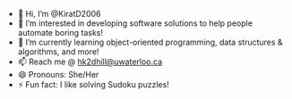 - 👋 Hi, I’m @KiratD2006
- 👀 I’m interested in developing software solutions to help people automate boring tasks!
- 🌱 I’m currently learning object-oriented programming, data structures & algorithms, and more!
- 📫 Reach me @ hk2dhill@uwaterloo.ca
- 😄 Pronouns: She/Her
- ⚡ Fun fact: I like solving Sudoku puzzles!

